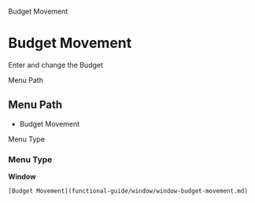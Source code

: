 
Budget Movement
# Budget Movement


Enter and change the Budget

Menu Path
## Menu Path



- Budget Movement

Menu Type
### Menu Type

**Window**


```
[Budget Movement](functional-guide/window/window-budget-movement.md)
```